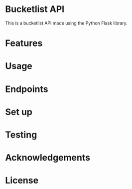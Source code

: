 
# Bucketlist API

This is a bucketlist API made using the Python Flask library.

# Features

# Usage

# Endpoints

# Set up

# Testing

# Acknowledgements

# License

